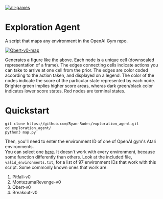 <a href="https://ibb.co/bFHSx9H"><img src="https://i.ibb.co/xYmpyTm/all-games.jpg" alt="all-games" border="0"></a>

# Exploration Agent
A script that maps any environment in the OpenAI Gym repo.

<a href="https://ibb.co/NFW9yR8"><img src="https://i.ibb.co/kGq4SZR/Qbert-v0-map.jpg" alt="Qbert-v0-map" border="0"></a>

Generates a figure like the above. Each node is a unique cell (downscaled representation of a frame). The edges connecting cells indicate actions you can take to arrive at one cell from the prior. The edges are color coded according to the action taken, and displayed on a legend. The color of the nodes indicate the score of the particular state represented by each node. Brighter green implies higher score areas, wheras dark green/black color indicates lower score states. Red nodes are terminal states.

# Quickstart
```
git clone https://github.com/Ryan-Rudes/exploration_agent.git
cd exploration_agent/
python3 map.py
```
Then, you'll need to enter the environment ID of one of OpenAI gym's Atari environments. \
You can select one [here](https://gym.openai.com/envs/#atari).
It doesn't work with every environment, because some function differently than others. Look at the included file, `valid_environments.txt`, for a list of 97 environment IDs that work with this script.
Some commonly known ones that work are:
 1. Pitfall-v0
 2. MontezumaRevenge-v0
 3. Qbert-v0
 4. Breakout-v0
